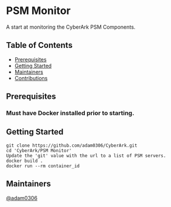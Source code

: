 # PSM Monitor <!-- omit in toc -->

A start at monitoring the CyberArk PSM Components.

## Table of Contents <!-- omit in toc -->

- [Prerequisites](#Prerequisites)
- [Getting Started](#getting)
- [Maintainers](#maintainers)
- [Contributions](#contributions)

## Prerequisites

### Must have Docker installed prior to starting.

## Getting Started

```
git clone https://github.com/adam0306/CyberArk.git
cd 'CyberArk/PSM Monitor'
Update the 'git' value with the url to a list of PSM servers.
docker build .
docker run --rm container_id
```

## Maintainers

[@adam0306](https://github.com/adam0306)
